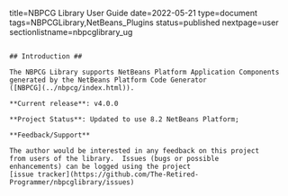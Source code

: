title=NBPCG Library User Guide
date=2022-05-21
type=document
tags=NBPCGLibrary,NetBeans_Plugins
status=published
nextpage=user
sectionlistname=nbpcglibrary_ug
~~~~~~

## Introduction ##

The NBPCG Library supports NetBeans Platform Application Components
generated by the NetBeans Platform Code Generator
([NBPCG](../nbpcg/index.html)).

**Current release**: v4.0.0
                                    
**Project Status**: Updated to use 8.2 NetBeans Platform;
      
**Feedback/Support**

The author would be interested in any feedback on this project
from users of the library.  Issues (bugs or possible
enhancements) can be logged using the project
[issue tracker](https://github.com/The-Retired-Programmer/nbpcglibrary/issues)
